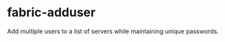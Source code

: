 fabric-adduser
==============

Add multiple users to a list of servers while maintaining unique passwords.

